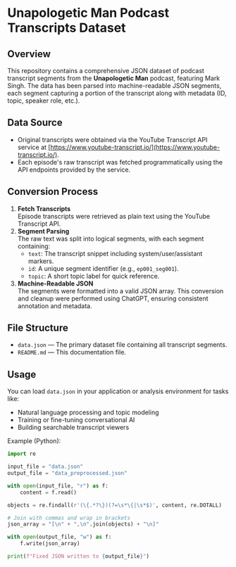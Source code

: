 # Unapologetic Man Podcast Transcripts Dataset

## Overview

This repository contains a comprehensive JSON dataset of podcast transcript segments from the **Unapologetic Man** podcast, featuring Mark Singh. The data has been parsed into machine-readable JSON segments, each segment capturing a portion of the transcript along with metadata (ID, topic, speaker role, etc.).

## Data Source

- Original transcripts were obtained via the YouTube Transcript API service at [https://www.youtube-transcript.io/](https://www.youtube-transcript.io/).
- Each episode's raw transcript was fetched programmatically using the API endpoints provided by the service.

## Conversion Process

1. **Fetch Transcripts**  
   Episode transcripts were retrieved as plain text using the YouTube Transcript API.
2. **Segment Parsing**  
   The raw text was split into logical segments, with each segment containing:
   - `text`: The transcript snippet including system/user/assistant markers.
   - `id`: A unique segment identifier (e.g., `ep001_seg001`).
   - `topic`: A short topic label for quick reference.
3. **Machine-Readable JSON**  
   The segments were formatted into a valid JSON array. This conversion and cleanup were performed using ChatGPT, ensuring consistent annotation and metadata.

## File Structure

- `data.json` — The primary dataset file containing all transcript segments.
- `README.md` — This documentation file.

## Usage

You can load `data.json` in your application or analysis environment for tasks like:

- Natural language processing and topic modeling
- Training or fine-tuning conversational AI
- Building searchable transcript viewers

Example (Python):

```python
import re

input_file = "data.json"
output_file = "data_preprocessed.json"

with open(input_file, "r") as f:
    content = f.read()

objects = re.findall(r'(\{.*?\})(?=\s*\{|\s*$)', content, re.DOTALL)

# Join with commas and wrap in brackets
json_array = "[\n" + ",\n".join(objects) + "\n]"

with open(output_file, "w") as f:
    f.write(json_array)

print(f"Fixed JSON written to {output_file}")
```
